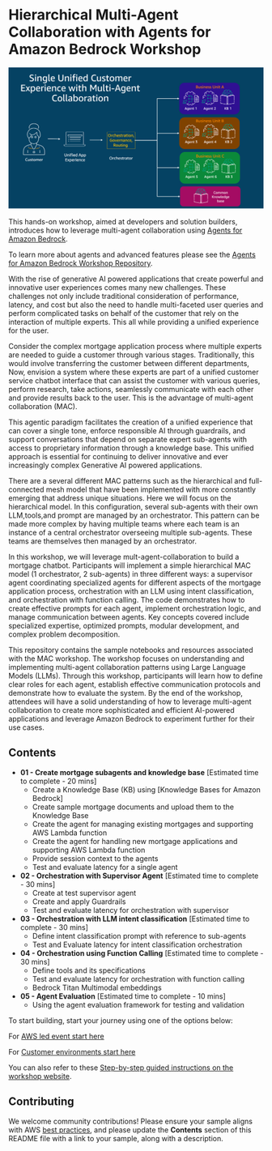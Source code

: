 # Hierarchical Multi-Agent Collaboration with Agents for Amazon Bedrock Workshop

![Hierarchical Multi-Agent Collaboration](images/intro.png "Hierarchical Multi-Agent Collaboration")

This hands-on workshop, aimed at developers and solution builders, introduces how to leverage multi-agent collaboration using [Agents for Amazon Bedrock](https://aws.amazon.com/bedrock/agents/).

To learn more about agents and advanced features please see the [Agents for Amazon Bedrock Workshop Repository](https://github.com/aws-samples/amazon-bedrock-samples/tree/main/agents-for-bedrock).

With the rise of generative AI powered applications that create powerful and innovative user experiences comes many new challenges. These challenges not only include traditional consideration of performance, latency, and cost but also the need to handle multi-faceted user queries and perform complicated tasks on behalf of the customer that rely on the interaction of multiple experts. This all while providing a unified experience for the user.

Consider the complex mortgage application process where multiple experts are needed to guide a customer through various stages. Traditionally, this would involve transferring the customer between different departments, Now, envision a system where these experts are part of a unified customer service chatbot interface that can assist the customer with various queries, perform research, take actions, seamlessly communicate with each other and provide results back to the user. This is the advantage of multi-agent collaboration (MAC).

This agentic paradigm facilitates the creation of a unified experience that can cover a single tone, enforce responsible AI through guardrails, and support conversations that depend on separate expert sub-agents with access to proprietary information through a knowledge base. This unified approach is essential for continuing to deliver innovative and ever increasingly complex Generative AI powered applications.

There are a several different MAC patterns such as the hierarchical and full-connected mesh model that have been implemented with more constantly emerging that address unique situations. Here we will focus on the hierarchical model. In this configuration, several sub-agents with their own LLM,tools,and prompt are managed by an orchestrator. This pattern can be made more complex by having multiple teams where each team is an instance of a central orchestrator overseeing multiple sub-agents. These teams are themselves then managed by an orchestrator.

In this workshop, we will leverage mult-agent-collaboration to build a mortgage chatbot. Participants will implement a simple hierarchical MAC model (1 orchestrator, 2 sub-agents) in three different ways: a supervisor agent coordinating specialized agents for different aspects of the mortgage application process, orchestration with an LLM using intent classification, and orchestration with function calling. The code demonstrates how to create effective prompts for each agent, implement orchestration logic, and manage communication between agents. Key concepts covered include specialized expertise, optimized prompts, modular development, and complex problem decomposition.

This repository contains the sample notebooks and resources associated with the MAC workshop. The workshop focuses on understanding and implementing multi-agent collaboration patterns using Large Language Models (LLMs). Through this workshop, participants will learn how to define clear roles for each agent, establish effective communication protocols and demonstrate how to evaluate the system. By the end of the workshop, attendees will have a solid understanding of how to leverage multi-agent collaboration to create more sophisticated and efficient AI-powered applications and leverage Amazon Bedrock to experiment further for their use cases.

## Contents
- **01 - Create mortgage subagents and knowledge base** \[Estimated time to complete - 20 mins\]
    - Create a Knowledge Base (KB) using [Knowledge Bases for Amazon Bedrock]
    - Create sample mortgage documents and upload them to the Knowledge Base
    - Create the agent for managing existing mortgages and supporting AWS Lambda function
    - Create the agent for handling new mortgage applications and supporting AWS Lambda function
    - Provide session context to the agents
    - Test and evaluate latency for a single agent
- **02 - Orchestration with Supervisor Agent** \[Estimated time to complete - 30 mins\]
    - Create at test supervisor agent
    - Create and apply Guardrails
    - Test and evaluate latency for orchestration with supervisor
- **03 - Orchestration with LLM intent classification** \[Estimated time to complete - 30 mins\]
    - Define intent classification prompt with reference to sub-agents
    - Test and Evaluate latency for intent classification orchestration
- **04 - Orchestration using Function Calling** \[Estimated time to complete - 30 mins\]
    - Define tools and its specifications
    - Test and evaluate latency for orchestration with function calling
    - Bedrock Titan Multimodal embeddings
- **05 - Agent Evaluation** \[Estimated time to complete - 10 mins\]
    - Using the agent evaluation framework for testing and validation

To start building, start your journey using one of the options below:

For [AWS led event start here](https://studio.us-east-1.prod.workshops.aws/preview/754f1bd0-0d77-4347-93ef-6b19e2603ec8/builds/b176f7aa-a853-4628-96ee-e698d8cf51fa/en-US/account-setup)

For [Customer environments start here ](https://studio.us-east-1.prod.workshops.aws/preview/754f1bd0-0d77-4347-93ef-6b19e2603ec8/builds/b176f7aa-a853-4628-96ee-e698d8cf51fa/en-US/getting-started)

You can also refer to these [Step-by-step guided instructions on the workshop website](https://studio.us-east-1.prod.workshops.aws/preview/754f1bd0-0d77-4347-93ef-6b19e2603ec8/builds/b176f7aa-a853-4628-96ee-e698d8cf51fa/en-US/introduction).



## Contributing
We welcome community contributions! Please ensure your sample aligns with AWS [best practices](https://aws.amazon.com/architecture/well-architected/), and please update the **Contents** section of this README file with a link to your sample, along with a description.


